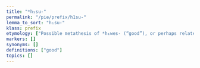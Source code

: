 ```yaml
---
title: "*h₁su-"
permalink: "/pie/prefix/h1su-"
lemma_to_sort: "h₁su-"
klass: prefix
etymology: ["Possible metathesis of *h₁wes- (“good”), or perhaps related to *h₁es- (“to be”)."]
markers: []
synonyms: []
definitions: ["good"]
topics: []
---
```

